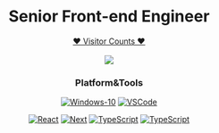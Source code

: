 <h1 align="center">Senior Front-end Engineer</h1>

<a target="blank" href="https://profile-counter.glitch.me/super5508/count.svg"><p align="center">❤ Visitor Counts ❤<br><br> <img src="https://profile-counter.glitch.me/super5508/count.svg" /></a>
<h3 align="center">
Platform&Tools
</h3>

<div align="center">

[![Windows-10](https://img.shields.io/badge/MacOS-2376bc?style=flat-square&logo=apple&logoColor=ffffff)](https://www.apple.com/macos/monterey/)
[![VSCode](https://img.shields.io/badge/vscode-VSCode-green)](https://code.visualstudio.com/download)

[![React](https://img.shields.io/badge/-React-E34F26?style=flat-square&logo=react&logoColor=white)](https://reactjs.org/)
[![Next](https://img.shields.io/badge/-Next-E34F26?style=flat-square&logo=nextjs&logoColor=white)](https://nextjs.org/)
[![TypeScript](https://img.shields.io/badge/-TypeScript-E34F26?style=flat-square&logo=typescript&logoColor=white)](https://www.typescriptlang.org/)
[![TypeScript](https://img.shields.io/badge/-TailwindCSS-E34F26?style=flat-square&logo=tailwindcss&logoColor=white)](https://tailwindcss.com/)
</div>
